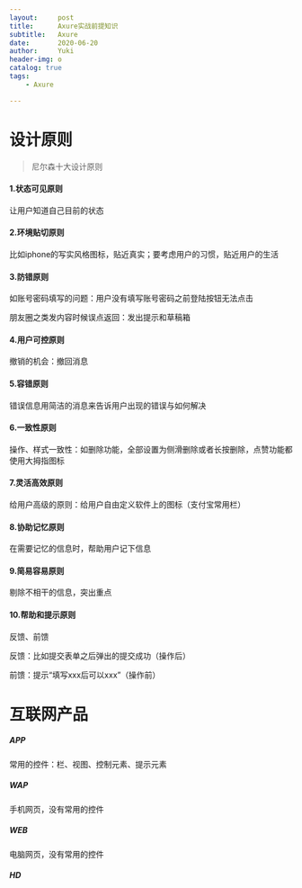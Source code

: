 ```yaml
---
layout:     post
title:      Axure实战前提知识
subtitle:   Axure
date:       2020-06-20
author:     Yuki
header-img: o
catalog: true
tags:
    - Axure

---
```


# 设计原则

> 尼尔森十大设计原则

#### 1.状态可见原则

让用户知道自己目前的状态



#### 2.环境贴切原则

比如iphone的写实风格图标，贴近真实；要考虑用户的习惯，贴近用户的生活



#### 3.防错原则

如账号密码填写的问题：用户没有填写账号密码之前登陆按钮无法点击

朋友圈之类发内容时候误点返回：发出提示和草稿箱



#### 4.用户可控原则

撤销的机会：撤回消息



#### 5.容错原则

错误信息用简洁的消息来告诉用户出现的错误与如何解决



#### 6.一致性原则

操作、样式一致性：如删除功能，全部设置为侧滑删除或者长按删除，点赞功能都使用大拇指图标



#### 7.灵活高效原则

给用户高级的原则：给用户自由定义软件上的图标（支付宝常用栏）



#### 8.协助记忆原则

在需要记忆的信息时，帮助用户记下信息



#### 9.简易容易原则

剔除不相干的信息，突出重点



#### 10.帮助和提示原则

反馈、前馈

反馈：比如提交表单之后弹出的提交成功（操作后）

前馈：提示“填写xxx后可以xxx”（操作前）



# 互联网产品

##### APP

常用的控件：栏、视图、控制元素、提示元素

##### WAP

手机网页，没有常用的控件

##### WEB

电脑网页，没有常用的控件

##### HD
